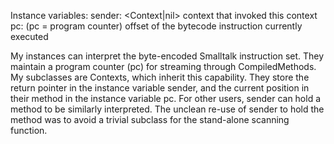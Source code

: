 Instance variables:	sender: <Context|nil> context that invoked this context	pc: <SmallInteger> (pc = program counter) offset of the bytecode instruction currently executedMy instances can interpret the byte-encoded Smalltalk instruction set. They maintain a program counter (pc) for streaming through CompiledMethods. My subclasses are Contexts, which inherit this capability. They store the return pointer in the instance variable sender, and the current position in their method in the instance variable pc. For other users, sender can hold a method to be similarly interpreted. The unclean re-use of sender to hold the method was to avoid a trivial subclass for the stand-alone scanning function.